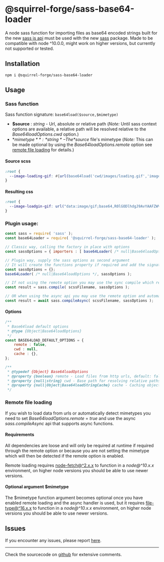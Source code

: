 # @squirrel-forge/sass-base64-loader
A node sass function for importing files as base64 encoded strings built for the new [sass js api](https://sass-lang.com/documentation/js-api) must be used with the new [sass](https://www.npmjs.com/package/sass) package.
Made to be compatible with node ^10.0.0, might work on higher versions, but currently not supported or tested.

## Installation

```
npm i @squirrel-forge/sass-base64-loader
```

## Usage

### Sass function

Sass function signature: ```base64load($source,$mimetype)```

 - **$source** : *string* - Url, absolute or relative path
   (*Note:* Until sass context options are available, a relative path will be resolved relative to the *Base64loadOptions.cwd* option.)
 - **$mimetype** : *string* - The *$source* file's mimetype
   (*Note:* This can be made optional by using the *Base64loadOptions.remote* option see [remote file loading](#remote-file-loading) for details.)

#### Source scss
```scss
:root {
  --image-loading-gif: #{url(base64load('cwd/images/loading.gif','image/gif'))};
}
```

#### Resulting css
```css
:root {
  --image-loadgin-gif: url("data:image/gif;base64,R0lGODlhdgJ9AvYAAFZWVre3t0VFRdzc3DMzM...");
}
```

### Plugin usage:
```javascript
const sass = require( 'sass' );
const base64Loader = require( '@squirrel-forge/sass-base64-loader' );

// Classic way, calling the factory in place with options
const sassOptions = { importers : [ base64Loader( /* null|Base64loadOptions */ ) ] };

// Plugin way, supply the sass options as second argument
// It will create the functions property if required and add the signature and function.
const sassOptions = {};
base64Loader( /* null|Base64loadOptions */, sassOptions );

// If not using the remote option you may use the sync compile which requires an explicit mimetype as second argument
const result = sass.compile( scssFilename, sassOptions );

// OR when using the async api you may use the remote option and automatically detect mimetypes
const result = await sass.compileAsync( scssFilename, sassOptions );
```

#### Options

```javascript
/**
 * Base64load default options
 * @type {Object|Base64loadOptions}
 */
const BASE64LOAD_DEFAULT_OPTIONS = {
    remote : false,
    cwd : null,
    cache : {},
};

/**
 * @typedef {Object} Base64loadOptions
 * @property {boolean} remote - Load files from http urls, default: false
 * @property {null|string} cwd - Base path for resolving relative paths, default: null > process.cwd()
 * @property {null|Object|Base64loadStringCache} cache - Caching object, default: {}
 */
```

### Remote file loading

If you wish to load data from urls or automatically detect mimetypes you need to set *Base64loadOptions.remote* = *true* and use the async *sass.compileAsync* api that supports async functions.

#### Requirements

All dependencies are loose and will only be required at runtime if required through the remote option or because you are not setting the mimetype which will then be detected if the remote option is enabled.

Remote loading requires [node-fetch@^2.x.x](https://www.npmjs.com/package/node-fetch/v/2.6.7) to function in a *node@^10.x.x* environment, on higher node versions you should be able to use newer versions.

#### Optional argument $mimetype

The $mimetype function argument becomes optional once you have enabled remote loading and the async handler is used, but it requires [file-type@^16.x.x](https://www.npmjs.com/package/file-type/v/16.5.3) to function in a *node@^10.x.x* environment, on higher node versions you should be able to use newer versions.

## Issues

If you encounter any issues, please report [here](https://github.com/squirrel-forge/node-sass-base64-loader/issues).

---
Check the sourcecode on [github](https://github.com/squirrel-forge/node-sass-base64-loader) for extensive comments.
